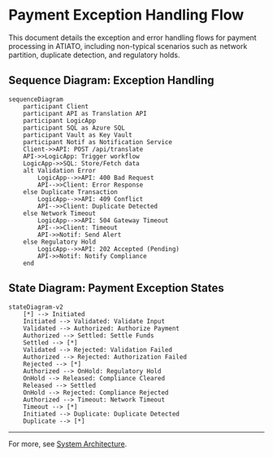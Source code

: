 # Payment Exception Handling Flow

This document details the exception and error handling flows for payment processing in ATIATO, including non-typical scenarios such as network partition, duplicate detection, and regulatory holds.

## Sequence Diagram: Exception Handling

```mermaid
sequenceDiagram
    participant Client
    participant API as Translation API
    participant LogicApp
    participant SQL as Azure SQL
    participant Vault as Key Vault
    participant Notif as Notification Service
    Client->>API: POST /api/translate
    API->>LogicApp: Trigger workflow
    LogicApp->>SQL: Store/Fetch data
    alt Validation Error
        LogicApp-->>API: 400 Bad Request
        API-->>Client: Error Response
    else Duplicate Transaction
        LogicApp-->>API: 409 Conflict
        API-->>Client: Duplicate Detected
    else Network Timeout
        LogicApp-->>API: 504 Gateway Timeout
        API-->>Client: Timeout
        API->>Notif: Send Alert
    else Regulatory Hold
        LogicApp-->>API: 202 Accepted (Pending)
        API->>Notif: Notify Compliance
    end
```

## State Diagram: Payment Exception States

```mermaid
stateDiagram-v2
    [*] --> Initiated
    Initiated --> Validated: Validate Input
    Validated --> Authorized: Authorize Payment
    Authorized --> Settled: Settle Funds
    Settled --> [*]
    Validated --> Rejected: Validation Failed
    Authorized --> Rejected: Authorization Failed
    Rejected --> [*]
    Authorized --> OnHold: Regulatory Hold
    OnHold --> Released: Compliance Cleared
    Released --> Settled
    OnHold --> Rejected: Compliance Rejected
    Authorized --> Timeout: Network Timeout
    Timeout --> [*]
    Initiated --> Duplicate: Duplicate Detected
    Duplicate --> [*]
```

---
For more, see [System Architecture](architecture.md).
